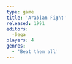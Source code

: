 ```yaml
---
type: game
title: 'Arabian Fight'
released: 1991
editors: 
  -Sega
players: 4
genres:
  - 'Beat them all'
---
```

